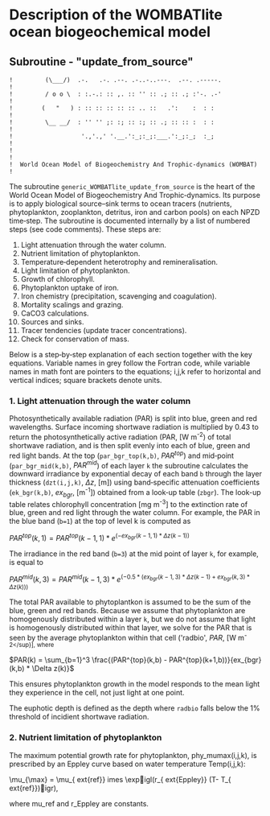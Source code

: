 # Description of the WOMBATlite ocean biogeochemical model
## Subroutine - "update_from_source"

`!         (\___/)  .-.   .-. .--. .-..-..---.  .--. .-----.            !`\
`!         / o o \  : :.-.: :: ,. :: '' :: .; :: .; :'-. .-'            !`\
`!        (   "   ) : :: :: :: :: :: .. ::   .':    :  : :              !`\
`!         \__ __/  : '' '' ;: :; :: :; :: .; :: :: :  : :              !`\
`!                   '.,'.,' '.__.':_;:_;:___.':_;:_;  :_;              !`\
`!                                                                      !`\
`!  World Ocean Model of Biogeochemistry And Trophic-dynamics (WOMBAT)  !`


The subroutine `generic_WOMBATlite_update_from_source` is the heart of the World Ocean Model of Biogeochemistry And Trophic‑dynamics. 
Its purpose is to apply biological source–sink terms to ocean tracers (nutrients, phytoplankton, zooplankton, detritus, iron and carbon pools) 
on each NPZD time‑step. The subroutine is documented internally by a list of numbered steps (see code comments). These steps are:

1. Light attenuation through the water column.
2. Nutrient limitation of phytoplankton.
3. Temperature‑dependent heterotrophy and remineralisation.
4. Light limitation of phytoplankton.
5. Growth of chlorophyll.
6. Phytoplankton uptake of iron.
7. Iron chemistry (precipitation, scavenging and coagulation).
8. Mortality scalings and grazing.
9. CaCO3 calculations.
10. Sources and sinks.
11. Tracer tendencies (update tracer concentrations).
12. Check for conservation of mass.

Below is a step‑by‑step explanation of each section together with the key equations. Variable names in grey follow the Fortran code, while 
variable names in math font are pointers to the equations; i,j,k refer to horizontal and vertical indices; square brackets denote units.


### 1. Light attenuation through the water column

Photosynthetically available radiation (PAR) is split into blue, green and red wavelengths. Surface incoming shortwave radiation is multiplied by 
0.43 to return the photosynthetically active radiation (PAR, [W m<sup>-2</sup>) of total shortwave radiation, and is then split evenly into each 
of blue, green and red light bands. At the top (`par_bgr_top(k,b)`, $PAR^{top}$) and mid‑point (`par_bgr_mid(k,b)`, $PAR^{mid}$) of each layer `k` 
the subroutine calculates the downward irradiance by exponential decay of each band `b` through the layer thickness (`dzt(i,j,k)`, $\Delta z$, [m]) using 
band‑specific attenuation coefficients (`ek_bgr(k,b)`, $ex_{bgr}$, [m<sup>-1</sup>]) obtained from a look‑up table (`zbgr`). The look-up table relates 
chlorophyll concentration [mg m<sup>-3</sup>] to the extinction rate of blue, green and red light through the water column. For example, 
the PAR in the blue band (`b=1`) at the top of level k is computed as

$PAR^{top}(k,1) = PAR^{top}(k-1,1) * e^{(-ex_{bgr}(k-1,1) * \Delta z(k-1))}$

The irradiance in the red band (`b=3`) at the mid point of layer `k`, for example, is equal to 

$PAR^{mid}(k,3) = PAR^{mid}(k-1,3) * e^{(-0.5*(ex_{bgr}(k-1,3) * \Delta z(k-1) + ex_{bgr}(k,3) * \Delta z(k)))}$

The total PAR available to phytoplantkon is assumed to be the sum of the blue, green and red bands. Because we assume that phytoplankton are 
homogenously distributed within a layer `k`, but we do not assume that light is homogenously distributed within that layer, we solve for the 
PAR that is seen by the average phytoplankton within that cell ('radbio', $PAR$, [W m<sup>-2</sup}], where

$PAR(k) = \sum_{b=1}^3 \frac{(PAR^{top}(k,b) - PAR^{top}(k+1,b))}{ex_{bgr}(k,b) * \Delta z(k)}$

This ensures phytoplankton growth in the model responds to the mean light they experience in the cell, not just light at one point.

The euphotic depth is defined as the depth where `radbio` falls below the 1% threshold of incidient shortwave radiation. 


### 2. Nutrient limitation of phytoplankton

 
 The maximum potential growth rate for phytoplankton, phy_mumax(i,j,k), is prescribed by an Eppley curve based on water temperature Temp(i,j,k):

\mu_{\max} = \mu_{ ext{ref}} imes \expigl(r_{ ext{Eppley}} (T- T_{ ext{ref}})igr),

where mu_ref and r_Eppley are constants.
